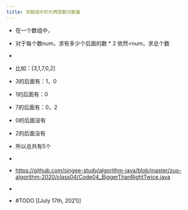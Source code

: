```yaml
---
title: 求数组中的大两倍数对数量
---
```


- 在一个数组中，  

- 对于每个数num，求有多少个后面的数 * 2 依然<num，求总个数  

- 

- 比如：[3,1,7,0,2]  

- 3的后面有：1，0  

- 1的后面有：0  

- 7的后面有：0，2  

- 0的后面没有  

- 2的后面没有  

- 所以总共有5个  

- 

- https://github.com/singee-study/algorithm-java/blob/master/zuo-algorithm-2020/class04/Code04_BiggerThanRightTwice.java

- 

- #TODO [[July 17th, 2021]]
